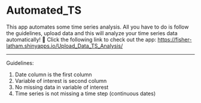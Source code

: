 # Automated_TS
This app automates some time series analysis. All you have to do is follow the guidelines, upload data and this will analyze your time series data automatically! :eyes:
Click the following link to check out the app: https://fisher-latham.shinyapps.io/Upload_Data_TS_Analysis/

---
Guidelines:
1) Date column is the first column
2) Variable of interest is second column
3) No missing data in variable of interest
4) Time series is not missing a time step (continuous dates)
